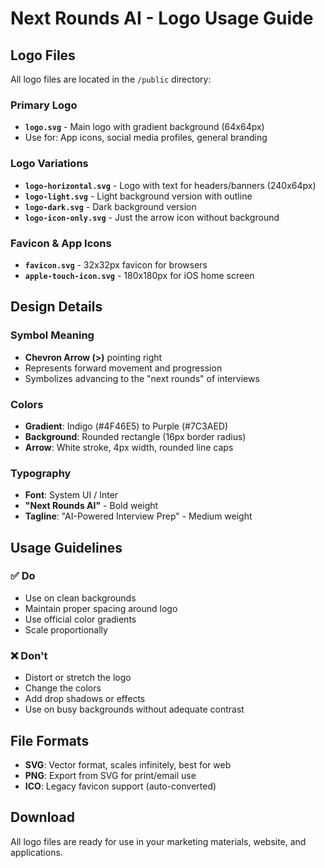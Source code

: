 # Next Rounds AI - Logo Usage Guide

## Logo Files

All logo files are located in the `/public` directory:

### Primary Logo
- **`logo.svg`** - Main logo with gradient background (64x64px)
- Use for: App icons, social media profiles, general branding

### Logo Variations
- **`logo-horizontal.svg`** - Logo with text for headers/banners (240x64px)
- **`logo-light.svg`** - Light background version with outline
- **`logo-dark.svg`** - Dark background version  
- **`logo-icon-only.svg`** - Just the arrow icon without background

### Favicon & App Icons
- **`favicon.svg`** - 32x32px favicon for browsers
- **`apple-touch-icon.svg`** - 180x180px for iOS home screen

## Design Details

### Symbol Meaning
- **Chevron Arrow (>)** pointing right
- Represents forward movement and progression
- Symbolizes advancing to the "next rounds" of interviews

### Colors
- **Gradient**: Indigo (#4F46E5) to Purple (#7C3AED)
- **Background**: Rounded rectangle (16px border radius)
- **Arrow**: White stroke, 4px width, rounded line caps

### Typography
- **Font**: System UI / Inter
- **"Next Rounds AI"** - Bold weight
- **Tagline**: "AI-Powered Interview Prep" - Medium weight

## Usage Guidelines

### ✅ Do
- Use on clean backgrounds
- Maintain proper spacing around logo
- Use official color gradients
- Scale proportionally

### ❌ Don't
- Distort or stretch the logo
- Change the colors
- Add drop shadows or effects
- Use on busy backgrounds without adequate contrast

## File Formats
- **SVG**: Vector format, scales infinitely, best for web
- **PNG**: Export from SVG for print/email use
- **ICO**: Legacy favicon support (auto-converted)

## Download
All logo files are ready for use in your marketing materials, website, and applications.